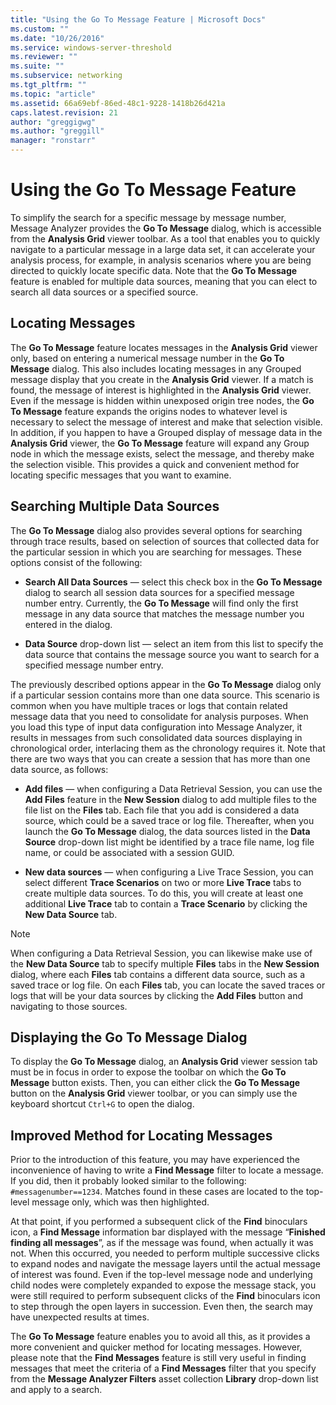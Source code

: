 ```yaml
---
title: "Using the Go To Message Feature | Microsoft Docs"
ms.custom: ""
ms.date: "10/26/2016"
ms.service: windows-server-threshold
ms.reviewer: ""
ms.suite: ""
ms.subservice: networking
ms.tgt_pltfrm: ""
ms.topic: "article"
ms.assetid: 66a69ebf-86ed-48c1-9228-1418b26d421a
caps.latest.revision: 21
author: "greggigwg"
ms.author: "greggill"
manager: "ronstarr"
---
```


# Using the Go To Message Feature

To simplify the search for a specific message by message number, Message Analyzer provides the **Go To Message** dialog, which is accessible from the **Analysis Grid** viewer toolbar. As a tool that enables you to quickly navigate to a particular message in a large data set, it can accelerate your analysis process, for example, in analysis scenarios where you are being directed to quickly locate specific data. Note that the **Go To Message** feature is enabled for multiple data sources, meaning that you can elect to search all data sources or a specified source.  
  
## Locating Messages  

 The **Go To Message** feature locates messages in the **Analysis Grid** viewer only, based on entering a numerical message number in the **Go To Message** dialog. This also includes locating messages in any Grouped message display that you create in the **Analysis Grid** viewer. If a match is found, the message of interest is highlighted in the **Analysis Grid** viewer. Even if the message is hidden within unexposed origin tree nodes, the **Go To Message** feature expands the origins nodes to whatever level is necessary to select the message of interest and make that selection visible. In addition, if you happen to have a Grouped display of message data in the **Analysis Grid** viewer, the **Go To Message** feature will expand any Group node in which the message exists, select the message, and thereby make the selection visible. This provides a quick and convenient method for locating specific messages that you want to examine.  
  
## Searching Multiple Data Sources  

 The **Go To Message** dialog also provides several options for searching through trace results, based on selection of sources that collected data for the particular session in which you are searching for messages. These options consist of the following:  
  
-   **Search All Data Sources** — select this check box in the **Go To Message** dialog to search all session data sources for a specified message number entry. Currently, the **Go To Message** will find only the first message in any data source that matches the message number you entered in the dialog.  
  
-   **Data Source** drop-down list — select an item from this list to specify the data source that contains the message source you want to search for a specified message number entry.  
  
The previously described options appear in the **Go To Message** dialog only if a particular session contains more than one data source. This scenario is common when you have multiple traces or logs that contain related message data that you need to consolidate for analysis purposes. When you load this type of input data configuration into Message Analyzer, it results in messages from such consolidated data sources displaying in chronological order, interlacing them as the chronology requires it. Note that there are two ways that you can create a session that has more than one data source, as follows:  
  
-   **Add files** — when configuring a Data Retrieval Session, you can use the **Add Files** feature in the **New Session** dialog to add multiple files to the file list on the **Files** tab. Each file that you add is considered a data source, which could be a saved trace or log file. Thereafter, when you launch the **Go To Message** dialog, the data sources listed in the **Data Source** drop-down list might be identified by a trace file name, log file name, or could be associated with a session GUID.  
  
-   **New data sources** — when configuring a Live Trace Session, you can select different **Trace Scenarios** on two or more **Live Trace** tabs to create multiple data sources. To do this, you will create at least one additional **Live Trace** tab to contain a **Trace Scenario** by clicking the **New Data Source** tab.  
  
 > [!NOTE]
 >  When configuring a Data Retrieval Session, you can likewise make use of the **New Data Source** tab to specify multiple **Files** tabs in the **New Session** dialog, where each **Files** tab contains a different data source, such as a saved trace or log file. On each **Files** tab, you can locate the saved traces or logs that will be your data sources by clicking the **Add Files** button and navigating to those sources.  
  
## Displaying the Go To Message Dialog  

 To display the **Go To Message** dialog, an **Analysis Grid** viewer session tab must be in focus in order to expose the toolbar on which the **Go To Message** button exists. Then, you can either click the **Go To Message** button on the **Analysis Grid** viewer toolbar, or you can simply use the keyboard shortcut `Ctrl+G` to open the dialog.  
  
## Improved Method for Locating Messages  

 Prior to the introduction of this feature, you may have experienced the inconvenience of having to write a **Find Message** filter to locate a message. If you did, then it probably looked similar to the following:  `#messagenumber==1234`. Matches found in these cases are located to the top-level message only, which was then highlighted.  
  
 At that point, if you performed a subsequent click of the **Find** binoculars icon, a **Find Message** information bar displayed with the message “**Finished finding all messages**”, as if the message was found, when actually it was not. When this occurred, you needed to perform multiple successive clicks to expand nodes and navigate the message layers until the actual message of interest was found. Even if the top-level message node and underlying child nodes were completely expanded to expose the message stack, you were still required to perform subsequent clicks of the **Find** binoculars icon to step through the open layers in succession. Even then, the search may have unexpected results at times.  
  
 The **Go To Message** feature enables you to avoid all this, as it provides a more convenient and quicker method for locating messages. However, please note that the **Find Messages** feature is still very useful in finding messages that meet the criteria of a **Find Messages** filter that you specify from the **Message Analyzer Filters** asset collection **Library** drop-down list and apply to a search.